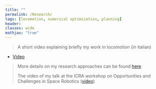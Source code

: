 ```yaml
---
title: ""
permalink: /Research/
tags: [locomotion, numerical optimization, planning]
header:
classes: wide
mathjax: "true"
---
```


>   A short video explaining briefly my work in locomotion (in italian)

-   [Video](https://opentalk.iit.it/vertical-vision-michele-focchi-hyq/)  

>   More details on my research approaches can be found [here](https://dls.iit.it/research/locomotion)  
>
>   The video of my talk at the ICRA workshop on Opportunities and Challenges in Space Robotics ([video](https://youtu.be/LYoq4_mGvCQ))
